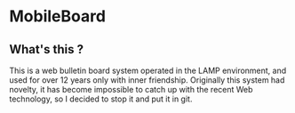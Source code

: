 # MobileBoard

## What's this ?
This is a web bulletin board system operated in the LAMP environment, and used for over 12 years only with inner friendship. Originally this system had novelty, it has become impossible to catch up with the recent Web technology, so I decided to stop it and put it in git.

